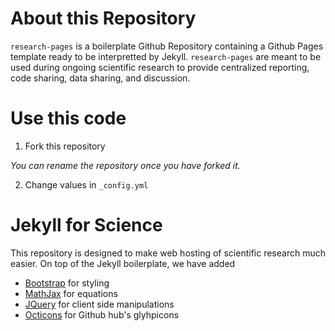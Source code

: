 # About this Repository

``research-pages`` is a boilerplate Github Repository containing a Github Pages template ready to be interpretted by Jekyll.  ``research-pages`` are meant to be used during ongoing scientific research to provide centralized reporting, code sharing, data sharing, and discussion.

# Use this code

1. Fork this repository
  
  *You can rename the repository once you have forked it.*

2. Change values in ``_config.yml``

# Jekyll for Science

This repository is designed to make web hosting of scientific research much easier.  On top of the Jekyll boilerplate, we have added

* [Bootstrap](http://getbootstrap.com) for styling
* [MathJax](www.mathjax.org) for equations
* [JQuery](www.jquery.com) for client side manipulations
* [Octicons](https://octicons.github.com/) for Github hub's glyhpicons
